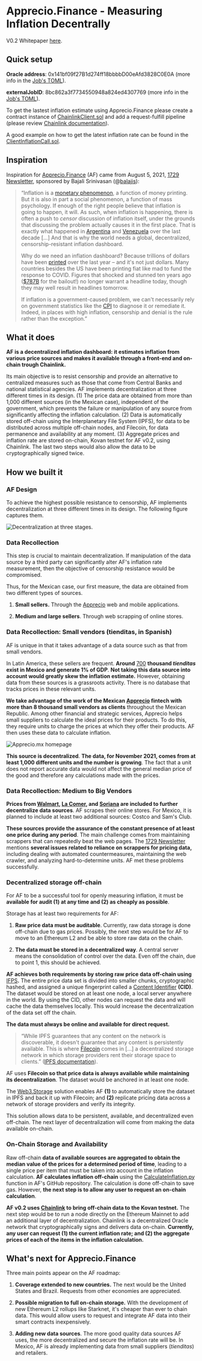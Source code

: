 # Apprecio.Finance - Measuring Inflation Decentrally

V0.2 Whitepaper [here](https://mirror.xyz/espejel.eth/GeYEoRFxF-HSaZr78pjeAx-3yTvcpAH7yd64bgL7ajI).

## Quick setup

**Oracle address**: 0x141bf09f27B1d274ff18bbbbD00eAfd3828C0E0A (more info in the [Job's TOML](https://github.com/omarespejel/apprecio_decentralized_inflation/blob/main/chainlink/node_jobs/july_2021_mexico_inflation_rate.toml)).

**externalJobID**: 8bc862a3f7734550948a824ed4307769 (more info in the [Job's TOML](https://github.com/omarespejel/apprecio_decentralized_inflation/blob/main/chainlink/node_jobs/july_2021_mexico_inflation_rate.toml)).

To get the lastest inflation estimate using Apprecio.Finance please create a contract instance of [ChainlinkClient.sol](https://github.com/smartcontractkit/chainlink/blob/develop/contracts/src/v0.8/ChainlinkClient.sol) and add a request-fulfill pipeline (please review [Chainlink documentation](https://docs.chain.link/docs/architecture-request-model/)).

A good example on how to get the latest inflation rate can be found in the [ClientInflationCall.sol](https://github.com/omarespejel/apprecio_decentralized_inflation/blob/main/contracts/ClientInflationAsk.sol).


## Inspiration

Inspiration for [Apprecio.Finance](apprecio.finance) (AF) came from August 5, 2021, [1729 Newsletter](https://1729.com/inflation), sponsored by Bajali Srinivasan (@[balajis](https://twitter.com/balajis)):

> “Inflation is a [monetary phenomenon](https://onlinelibrary.wiley.com/doi/pdf/10.1002/9781119205814.app2), a function of money printing. But it is also in part a social phenomenon, a function of mass psychology. If enough of the right people believe that inflation is going to happen, it will. As such, when inflation is happening, there is often a push to _censor_ discussion of inflation itself, under the grounds that discussing the problem actually causes it in the first place. That is exactly what happened in [Argentina](https://qz.com/84838/argentines-are-now-allowed-to-know-the-real-rate-of-inflation-thanks-to-their-courts/) and [Venezuela](https://www.economist.com/the-americas/2015/04/04/maduros-muzzle) over the last decade […] And that is why the world needs a global, decentralized, censorship-resistant inflation dashboard.
> 
> Why do we need an inflation dashboard? Because trillions of dollars have been [printed](https://www.marketwatch.com/story/why-the-feds-balance-sheet-is-expected-to-top-9-trillion-after-it-starts-reducing-its-monthly-asset-purchases-11626135642) over the last year – and it's not just dollars. Many countries besides the US have been printing fiat like mad to fund the response to COVID. Figures that shocked and stunned ten years ago ([$787B](https://www.politico.com/story/2009/02/senate-passes-787-billion-stimulus-bill-018837) for the bailout!) no longer warrant a headline today, though they may well result in headlines tomorrow.
> 
> If inflation is a government-caused problem, we can't necessarily rely on government statistics like the [CPI](https://www.bls.gov/cpi/) to diagnose it or remediate it. Indeed, in places with high inflation, censorship and denial is the rule rather than the exception.”




## What it does
**AF is a decentralized inflation dashboard: it estimates inflation from various price sources and makes it available through a front-end and on-chain trough Chainlink.** 

Its main objective is to resist censorship and provide an alternative to centralized measures such as those that come from Central Banks and national statistical agencies. AF implements decentralization at three different times in its design. (1) The price data are obtained from more than 1,000 different sources (in the Mexican case), independent of the government, which prevents the failure or manipulation of any source from significantly affecting the inflation calculation. (2) Data is automatically stored off-chain using the Interplanetary File System (IPFS), for data to be distributed across multiple off-chain nodes, and Filecoin, for data permanence and availability at any moment. (3) Aggregate prices and inflation rate are stored on-chain, Kovan testnet for AF v0.2, using Chainlink. The last two steps would also allow the data to be cryptographically signed twice.

## How we built it

### AF Design

To achieve the highest possible resistance to censorship, AF implements decentralization at three different times in its design. The following figure captures them.

![Decentralization at three stages.](https://images.mirror-media.xyz/publication-images/OqhU4tdR0D8jkqIGYAIvk.png?height=3295&width=1428)

### Data Recollection

This step is crucial to maintain decentralization. If manipulation of the data source by a third party can significantly alter AF's inflation rate measurement, then the objective of censorship resistance would be compromised.

Thus, for the Mexican case, our first measure, the data are obtained from two different types of sources.

1.  **Small sellers.** Through the [Apprecio](https://apprecio.mx) web and mobile applications.
    
2.  **Medium and large sellers**. Through web scrapping of online stores.
    

### Data Recollection: Small vendors (tienditas, in Spanish)

AF is unique in that it takes advantage of a data source such as that from small vendors.

In Latin America, these sellers are frequent. **Around** [700](https://www.elfinanciero.com.mx/mundo-empresa/2021/11/18/hablemos-del-valor-de-las-tienditas-en-mexico-y-que-podemos-hacer-por-ellas/) **thousand _tienditas_ exist in Mexico and generate 1% of GDP**. **Not taking this data source into account would greatly skew the inflation estimate.** However, obtaining data from these sources is a grassroots activity. There is no database that tracks prices in these relevant units.

**We take advantage of the work of the Mexican [Apprecio](https://apprecio.mx) fintech with more than 8 thousand small vendors as clients** throughout the Mexican Republic. Among other financial and strategic services, Apprecio helps small suppliers to calculate the ideal prices for their products. To do this, they require units to charge the prices at which they offer their products. AF then uses these data to calculate inflation.

![Apprecio.mx homepage](https://images.mirror-media.xyz/publication-images/uOeqO6vxKHhDs_fHvFMlc.png?height=803&width=1666)

**This source is decentralized**. **The data, for November 2021, comes from at least 1,000 different units and the number is growing**. The fact that a unit does not report accurate data would not affect the general median price of the good and therefore any calculations made with the prices.

### Data Recollection: Medium to Big Vendors

**Prices from [Walmart](https://www.walmart.com.mx/), [La Comer](https://www.lacomer.com.mx/lacomer/), and [Soriana](https://www.soriana.com/supermercado.html) are included to further decentralize data sources**. AF scrapes their online stores. For Mexico, it is planned to include at least two additional sources: Costco and Sam's Club.

**These sources provide the assurance of the constant presence of at least one price during any period**. The main challenge comes from maintaining scrappers that can repeatedly beat the web pages. The [1729 Newsletter](https://1729.com/inflation) mentions **several issues related to reliance on scrappers for pricing data,** including dealing with automated countermeasures, maintaining the web crawler, and analyzing hard-to-determine units. AF met these problems successfully.



### Decentralized storage off-chain

For AF to be a successful tool for openly measuring inflation, it must be **available for audit (1) at any time and (2) as cheaply as possible**.

Storage has at least two requirements for AF:

1.  **Raw price data must be auditable**. Currently, raw data storage is done off-chain due to gas prices. Possibly, the next step would be for AF to move to an Ethereum L2 and be able to store raw data on the chain.
    
2.  **The data must be stored in a decentralized way**. A central server means the consolidation of control over the data. Even off the chain, due to point 1, this should be achieved.
    

**AF achieves both requirements by storing raw price data off-chain using** [IFPS](https://ipfs.io/)**.** The entire price data set is divided into smaller chunks, cryptographic hashed, and assigned a unique fingerprint called a [Content Identifier](https://proto.school/anatomy-of-a-cid) **(CID)**. The dataset would be stored on at least one node, a local server anywhere in the world. By using the CID, other nodes can request the data and will cache the data themselves locally. This would increase the decentralization of the data set off the chain.

**The data must always be online and available for direct request.**

> “While IPFS guarantees that any content on the network is discoverable, it doesn't guarantee that any content is persistently available. This is where [Filecoin](https://filecoin.io/) comes in […] a decentralized storage network in which storage providers rent their storage space to clients.” ([IPFS documentation](https://docs.ipfs.io/concepts/persistence/#pinning-services)).

AF uses **Filecoin so that price data is always available while maintaining its decentralization**. The dataset would be anchored in at least one node.

The [Web3.Storage](https://web3.storage/) solution enables AF **(1)** to automatically store the dataset in IPFS and back it up with Filecoin; and **(2)** replicate pricing data across a network of storage providers and verify its integrity.

This solution allows data to be persistent, available, and decentralized even off-chain. The next layer of decentralization will come from making the data available on-chain.

### On-Chain Storage and Availability

Raw off-chain **data of available sources are aggregated to obtain the median value of the prices for a determined period of time**, leading to a single price per item that must be taken into account in the inflation calculation. **AF calculates inflation off-chain** using the [CalculateInflation.py](http://CalculateInflation.py) function in AF's GitHub repository. The calculation is done off-chain to save gas. However, **the next step is to allow any user to request an on-chain calculation**.

**AF v0.2 uses [Chainlink](https://chain.link/) to bring off-chain data to the Kovan testnet.** The next step would be to run a node directly on the Ethereum Mainnet to add an additional layer of decentralization. Chainlink is a decentralized Oracle network that cryptographically signs and delivers data on-chain. **Currently, any user can request (1) the current inflation rate; and (2) the aggregate prices of each of the items in the inflation calculation.**



## What's next for Apprecio.Finance

Three main points appear on the AF roadmap:

1.  **Coverage extended to new countries.** The next would be the United States and Brazil. Requests from other economies are appreciated.
    
2.  **Possible migration to full on-chain storage.** With the development of new Ethereum L2 rollups like Starknet, it's cheaper than ever to chain data. This would allow users to request and integrate AF data into their smart contracts inexpensively.
    
3.  **Adding new data sources**. The more good quality data sources AF uses, the more decentralized and secure the inflation rate will be. In Mexico, AF is already implementing data from small suppliers (_tienditas_) and retailers.
